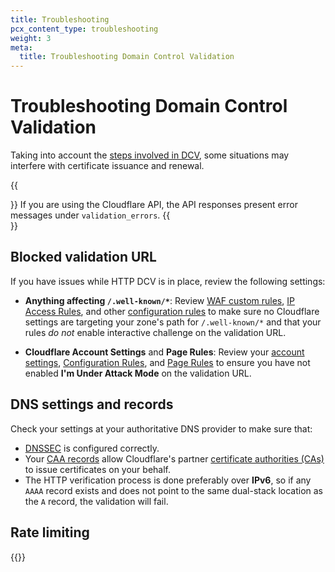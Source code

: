 ```yaml
---
title: Troubleshooting
pcx_content_type: troubleshooting
weight: 3
meta:
  title: Troubleshooting Domain Control Validation
---
```


# Troubleshooting Domain Control Validation

Taking into account the [steps involved in DCV](/ssl/edge-certificates/changing-dcv-method/dcv-flow/), some situations may interfere with certificate issuance and renewal.

{{<Aside type="note">}}
If you are using the Cloudflare API, the API responses present error messages under `validation_errors`.
{{</Aside>}}

## Blocked validation URL

If you have issues while HTTP DCV is in place, review the following settings:

- **Anything affecting `/.well-known/*`**: Review [WAF custom rules](/waf/custom-rules/), [IP Access Rules](/waf/tools/ip-access-rules/), and other [configuration rules](/rules/configuration-rules/) to make sure no Cloudflare settings are targeting your zone's path for `/.well-known/*` and that your rules _do not_ enable interactive challenge on the validation URL.

- **Cloudflare Account Settings** and **Page Rules**: Review your [account settings](/fundamentals/reference/under-attack-mode/), [Configuration Rules](/rules/configuration-rules/), and [Page Rules](/rules/page-rules/) to ensure you have not enabled **I'm Under Attack Mode** on the validation URL.

## DNS settings and records

Check your settings at your authoritative DNS provider to make sure that:

- [DNSSEC](https://www.cloudflare.com/learning/dns/dns-security/) is configured correctly.
- Your [CAA records](/ssl/edge-certificates/caa-records/) allow Cloudflare's partner [certificate authorities (CAs)](/ssl/reference/certificate-authorities/) to issue certificates on your behalf.
- The HTTP verification process is done preferably over **IPv6**, so if any `AAAA` record exists and does not point to the same dual-stack location as the `A` record, the validation will fail.

## Rate limiting

{{<render file="_error-rate-limiting.md">}}